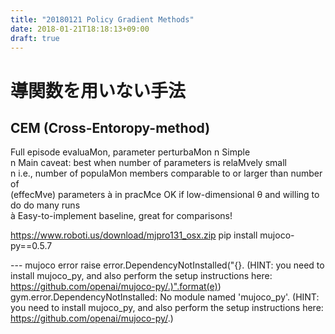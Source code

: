 ```yaml
---
title: "20180121 Policy Gradient Methods"
date: 2018-01-21T18:18:13+09:00
draft: true
---
```


# 導関数を用いない手法
## CEM (Cross-Entoropy-method)

Full	episode	evaluaMon,	parameter	perturbaMon	
n Simple	
n Main	caveat:	best	when	number	of	parameters	is	relaMvely	small	
n i.e.,	number	of	populaMon	members	comparable	to	or	larger	than	number	of	
(effecMve)	parameters
à	in	pracMce	OK	if	low-dimensional	θ	and	willing	to	do	do	many	runs	
à	Easy-to-implement	baseline,	great	for	comparisons!


https://www.roboti.us/download/mjpro131_osx.zip
pip install mujoco-py==0.5.7



--- mujoco error
raise error.DependencyNotInstalled("{}. (HINT: you need to install mujoco_py, and also perform the setup instructions here: https://github.com/openai/mujoco-py/.)".format(e))
gym.error.DependencyNotInstalled: No module named 'mujoco_py'. (HINT: you need to install mujoco_py, and also perform the setup instructions here: https://github.com/openai/mujoco-py/.)
